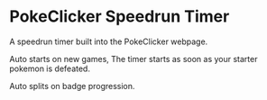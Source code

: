 # PokeClicker Speedrun Timer

A speedrun timer built into the PokeClicker webpage.

Auto starts on new games,
The timer starts as soon as your starter pokemon is defeated.

Auto splits on badge progression.
